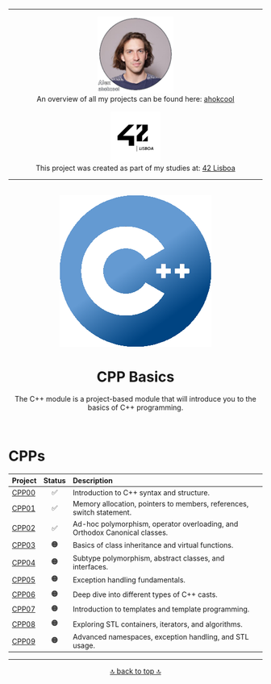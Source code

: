 <!-- ahokcool HEADER START-->
---
<a id="top"></a>
<div align="center">
  <a href="https://github.com/ahokcool/ahokcool/blob/main/README.md">
    <img src="images/alexgit.png" alt="ahokcool" width="150">
  </a><br>
  An overview of all my projects can be found here: <a href="https://github.com/ahokcool/ahokcool/blob/main/README.md" target="_blank">ahokcool</a><br><br>
  <a href="https://www.42lisboa.com">
    <img src="images/logo42.png" alt="42" width="100">
  </a><br>
  This project was created as part of my studies at: <a href="https://www.42lisboa.com" target="_blank">42 Lisboa</a><br>
</div>

---
<!-- ahokcool HEADER END-->
<!-- PROJECT HEADER START -->
<br />
<div align="center">
  <img src="images/CPPlogo.png" alt="project_logo" width="300">
  <h1 align="center">CPP Basics</h1>
<p align="center">
The C++ module is a project-based module that will introduce you to the basics of C++ programming.   
</p>
</div>
<br>
<!-- PROJECT HEADER END -->

# CPPs

| Project        | Status |                 Description |
|:---------------|:-----------------------:|:------------------------------------------------------------------------------|
| [CPP00][CPP00] | :white_check_mark:	   | Introduction to C++ syntax and structure. |
| [CPP01][CPP01] | :white_check_mark:	   | Memory allocation, pointers to members, references, switch statement. |
| [CPP02][CPP02] | :white_check_mark:	   | Ad-hoc polymorphism, operator overloading, and Orthodox Canonical classes. |
| [CPP03][CPP03] | :orange_circle: 		   | Basics of class inheritance and virtual functions. |
| [CPP04][CPP04] | :orange_circle: 		   | Subtype polymorphism, abstract classes, and interfaces. |
| [CPP05][CPP05] | :orange_circle: 		   | Exception handling fundamentals. |
| [CPP06][CPP06] | :orange_circle: 		   | Deep dive into different types of C++ casts. |
| [CPP07][CPP07] | :orange_circle: 		   | Introduction to templates and template programming. |
| [CPP08][CPP08] | :orange_circle: 		   | Exploring STL containers, iterators, and algorithms. |
| [CPP09][CPP09] | :orange_circle: 		   | Advanced namespaces, exception handling, and STL usage. |

<!-- Links -->
[CPP00]:./CPP00/
[CPP01]:./CPP01/
[CPP02]:./CPP02/
[CPP03]:./CPP03/
[CPP04]:./CPP04/
[CPP05]:./CPP05/
[CPP06]:./CPP06/
[CPP07]:./CPP07/
[CPP08]:./CPP08/
[CPP09]:./CPP09/

<!-- ahokcool FOOTER-->
---
<p align="center">
  <a href="#top">🔝 back to top 🔝</a>
</p>
